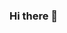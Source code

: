 ### Hi there 👋

<!--
**NoellessaR/NoellessaR** is a ✨ _special_ ✨ repository because its `README.md` (this file) appears on your GitHub profile.

Here are some ideas to get you started:

- 😄 I'm Noellessa from Dclic
- 🌱 I’m currently learning mathematics and computer science
- 👯 I’m here to improve my skills and learn new things
- 💬 Ask me about programmation
- 📫 How to reach me: sassahraymonde@gmail.com
- 😄
- ⚡ 
-->
